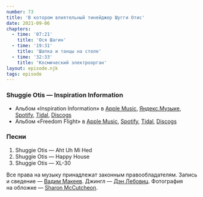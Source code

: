 ```yaml
---
number: 73
title: 'В котором влиятельный тинейджер Шугги Отис'
date: 2021-09-06
chapters:
  - time: '07:21'
    title: 'Ося Шагин'
  - time: '19:31'
    title: 'Шапка и танцы на столе'
  - time: '32:33'
    title: 'Космический электроорган'
layout: episode.njk
tags: episode
---
```


### Shuggie Otis — Inspiration Information

- Альбом «Inspiration Information» в
  [Apple Music](https://music.apple.com/album/608660313),
  [Яндекс.Музыке](https://music.yandex.ru/album/127710),
  [Spotify](https://open.spotify.com/album/5EvsfavFbWpzcg3VNLQEOF),
  [Tidal](https://tidal.com/browse/album/4710400),
  [Discogs](https://www.discogs.com/master/54621)
- Альбом «Freedom Flight» в
  [Apple Music](https://music.apple.com/album/250978726),
  [Spotify](https://open.spotify.com/album/7suTZDEkiDpzkouw300noM),
  [Tidal](https://tidal.com/browse/album/1634588),
  [Discogs](https://www.discogs.com/master/170810)

### Песни

1. Shuggie Otis — Aht Uh Mi Hed
2. Shuggie Otis — Happy House
3. Shuggie Otis — XL-30

Все права на музыку принадлежат законным правообладателям.
Запись и сведение — [Вадим Макеев](https://twitter.com/pepelsbey).
Джингл — [Дэн Лебовиц](https://www.youtube.com/channel/UC38A5qHrlc_Zgua7vL4b96w).
Фотография на обложке — [Sharon McCutcheon](https://unsplash.com/photos/TMwHpCrU8D4).
